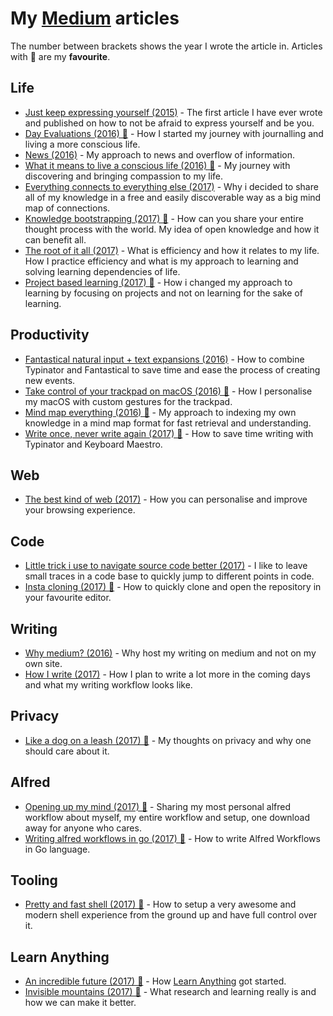 # My [Medium](https://medium.com/@NikitaVoloboev) articles
The number between brackets shows the year I wrote the article in. Articles with 🌟 are my __favourite__.

## Life
- [Just keep expressing yourself (2015)](https://medium.com/@NikitaVoloboev/just-keep-expressing-yourself-306870791ae4#.3ilcote4m) - The first article I have ever wrote and published on how to not be afraid to express yourself and be you.
- [Day Evaluations (2016) 🌟](https://medium.com/@NikitaVoloboev/day-evaluations-5706f31c9c5e#.m4lw1eo32) - How I started my journey with journalling and living a more conscious life.
- [News (2016)](https://medium.com/@NikitaVoloboev/news-d6bcaaf40121#.mtj9gqvyu) - My approach to news and overflow of information.
- [What it means to live a conscious life (2016) 🌟](https://medium.com/@NikitaVoloboev/what-it-means-to-live-a-conscious-life-c96f6517077#.x3mzy1kcl) - My journey with discovering and bringing compassion to my life.
- [Everything connects to everything else (2017)](https://medium.com/@NikitaVoloboev/everything-connects-to-everything-else-c6a2d96a809d#.nn8gvwavn) - Why i decided to share all of my knowledge in a free and easily discoverable way as a big mind map of connections.
- [Knowledge bootstrapping (2017) 🌟](https://medium.com/@NikitaVoloboev/knowledge-bootstrapping-36c97e0dee19#.udmp9eotg) - How can you share your entire thought process with the world. My idea of open knowledge and how it can benefit all.
- [The root of it all (2017)](https://medium.com/@NikitaVoloboev/the-root-of-it-all-9b6ab6a77e1d#.yt6ici5rf) - What is efficiency and how it relates to my life. How I practice efficiency and what is my approach to learning and solving learning dependencies of life.
- [Project based learning (2017) 🌟](https://medium.com/@NikitaVoloboev/project-based-learning-e511641869ca#.z6wr7ncu5) - How i changed my approach to learning by focusing on projects and not on learning for the sake of learning.

## Productivity
- [Fantastical natural input + text expansions (2016)](https://medium.com/@NikitaVoloboev/fantastical-natural-input-text-expansions-3ea8cf7ccac3#.pv5937ncr) - How to combine Typinator and Fantastical to save time and ease the process of creating new events.
- [Take control of your trackpad on macOS (2016) 🌟](https://medium.com/@NikitaVoloboev/take-control-of-your-touchpad-on-macos-45c581f542e0#.7n1ye6vze) - How I personalise my macOS with custom gestures for the trackpad.
- [Mind map everything (2016) 🌟](https://medium.com/@NikitaVoloboev/mind-map-everything-d27670f70739#.p7w44kr44) - My approach to indexing my own knowledge in a mind map format for fast retrieval and understanding.
- [Write once, never write again (2017) 🌟](https://medium.com/@NikitaVoloboev/write-once-never-write-again-c2fa1f6c4e8) - How to save time writing with Typinator and Keyboard Maestro.

## Web
- [The best kind of web (2017)](https://t.co/FTtusd4336) - How you can personalise and improve your browsing experience.

## Code
- [Little trick i use to navigate source code better (2017)](https://medium.com/@NikitaVoloboev/little-trick-i-use-to-navigate-source-code-better-bc958ccd821#.7y4y3jhqz) - I like to leave small traces in a code base to quickly jump to different points in code.
- [Insta cloning (2017) 🌟](https://medium.com/@NikitaVoloboev/insta-cloning-ff5f38eb1d32) - How to quickly clone and open the repository in your favourite editor.

## Writing
- [Why medium? (2016)](https://medium.com/@NikitaVoloboev/why-medium-ff9b13fefe61#.guictx69p) - Why host my writing on medium and not on my own site.
- [How I write (2017)](https://medium.com/@NikitaVoloboev/how-i-write-cdc2cebdc70c) - How I plan to write a lot more in the coming days and what my writing workflow looks like.

## Privacy
- [Like a dog on a leash (2017) 🌟](https://medium.com/@NikitaVoloboev/like-a-dog-on-a-leash-c0cdb8839079) - My thoughts on privacy and why one should care about it.

## Alfred
- [Opening up my mind (2017) 🌟](https://medium.com/@NikitaVoloboev/opening-up-my-mind-%EF%B8%8F-575c8ece8a24) - Sharing my most personal alfred workflow about myself, my entire workflow and setup, one download away for anyone who cares.
- [Writing alfred workflows in go (2017) 🌟](https://medium.com/@NikitaVoloboev/writing-alfred-workflows-in-go-2a44f62dc432) - How to write Alfred Workflows in Go language.

## Tooling
- [Pretty and fast shell (2017) 🌟](https://medium.com/@NikitaVoloboev/pretty-and-fast-shell-97ea870f2805) - How to setup a very awesome and modern shell experience from the ground up and have full control over it.

## Learn Anything
- [An incredible future (2017) 🌟](https://medium.com/@NikitaVoloboev/an-incredible-future-9f18bb0f3a7c) - How [Learn Anything](https://learn-anything.xyz/) got started.
- [Invisible mountains (2017) 🌟](https://medium.com/@NikitaVoloboev/the-invisible-mountains-bd50a31bc64e) - What research and learning really is and how we can make it better.